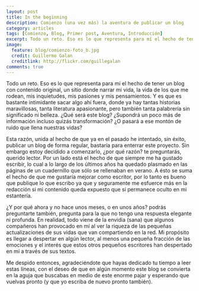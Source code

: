 ```yaml
---
layout: post
title: In the beginning
description: Comienzo (una vez más) la aventura de publicar un blog
category: articles
tags: [Comienzo, Blog, Primer post, Aventura, Introducción]
excerpt: Todo un reto. Eso es lo que representa para mí el hecho de tener un blog con contenido original, un sitio donde narrar mi vida, la vida de los que me rodean, mis inquietudes, mis pasiones y mis pensamientos.
image:
  feature: blog/comienzo-foto_b.jpg
  credit: Guillermo Galan
  creditlink: http://flickr.com/guillegalan
comments: true  
---
```


Todo un reto. Eso es lo que representa para mí el hecho de tener un blog con contenido original, un sitio donde narrar mi vida, la vida de los que me rodean, mis inquietudes, mis pasiones y mis pensamientos. Y es que es bastante intimidante sacar algo ahí fuera, donde ya hay tantas historias maravillosas, tanta literatura apasionante, pero también tanta palabrería sin significado ni belleza. ¿Qué será este blog? ¿Supondrá un poco más de información incluso quizás transformación? ¿O pasará a ese montón de ruido que llena nuestras vidas?

Esta razón, unida al hecho de que ya en el pasado he intentado, sin éxito, publicar un blog de forma regular, bastaría para enterrar este proyecto. Sin embargo estoy decidido a comenzarlo, ¿por qué razón? te preguntarás, querido lector. Por un lado está el hecho de que siempre me ha gustado escribir, lo cual a lo largo de los últimos años ha quedado plasmado en las páginas de un cuadernillo que sólo se rellenaban en verano. A ésto se suma el hecho de que me gustaría mejorar como escritor, por lo tanto es bueno que publique lo que escribo ya que y seguramente me esfuerce más en la redacción si mi contenido queda expuesto que si permanece oculto en mi estantería.

¿Y por qué ahora y no hace unos meses, o en unos años? podrás preguntarte también, pregunta para la que no tengo una respuesta elegante ni profunda. En realidad, todo viene de la envidia (sana) que algunos compañeros han provocado en mí al ver la riqueza de las pequeñas actualizaciones de sus vidas que van compartiendo en la red. Mi propósito es llegar a despertar en algún lector, al menos una pequeña fracción de las emociones y el interés que estos otros pequeños escritores han despertado en mí a través de sus textos.

Me despido entonces, agradeciéndote que hayas dedicado tu tiempo a leer estas líneas, con el deseo de que en algún momento este blog se convierta en la aguja que buscabas en medio de este enorme pajar y esperando que vuelvas pronto (y que yo escriba de nuevo pronto también).